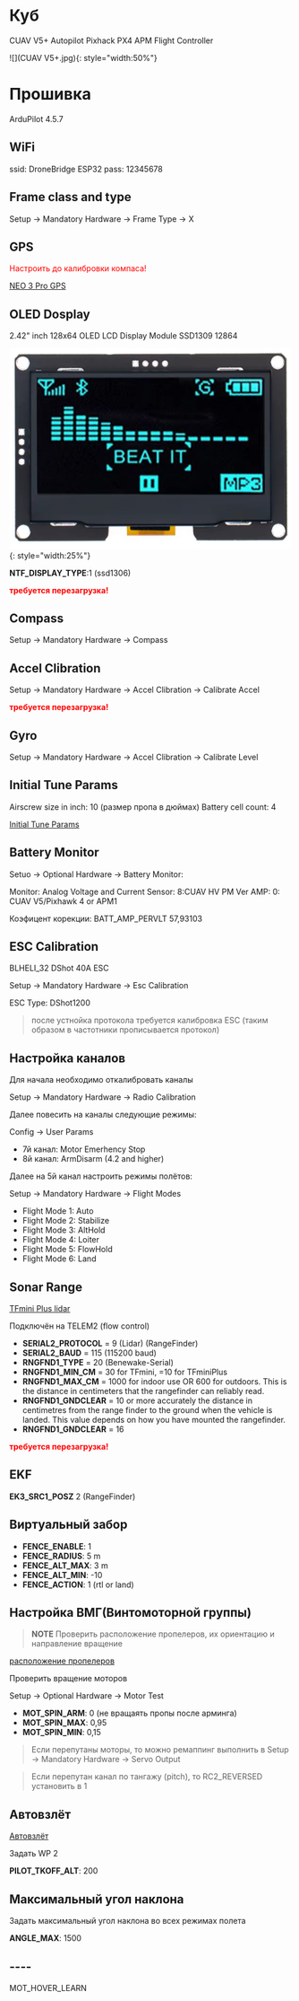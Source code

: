 # Куб

CUAV V5+ Autopilot Pixhack PX4 APM Flight Controller

![](CUAV V5+.jpg){: style="width:50%"}

# Прошивка

ArduPilot 4.5.7

## WiFi

ssid: DroneBridge ESP32
pass: 12345678

## Frame class and type

Setup -> Mandatory Hardware -> Frame Type -> X

## GPS

<span style="color:red">Настроить до калибровки компаса!</span>

[NEO 3 Pro GPS](../../settings/equipment/GPS/NEO_3_Pro_GPS.md)

## OLED Dosplay

2.42" inch 128x64 OLED LCD Display Module SSD1309 12864

![](OLED_LCD_Display_Module.png){: style="width:25%"}

**NTF_DISPLAY_TYPE**:1 (ssd1306)

<span style="color:red">**требуется перезагрузка!**</span>

## Compass

Setup -> Mandatory Hardware -> Compass

## Accel Clibration

Setup -> Mandatory Hardware -> Accel Clibration -> Calibrate Accel

<span style="color:red">**требуется перезагрузка!**</span>

## Gyro

Setup -> Mandatory Hardware -> Accel Clibration -> Calibrate Level

## Initial Tune Params

Airscrew size in inch: 10 (размер пропа в дюймах)
Battery cell count: 4

[Initial Tune Params](../../settings/initial_tune_params.md)

## Battery Monitor

Setuo -> Optional Hardware -> Battery Monitor:

Monitor: Analog Voltage and Current
Sensor: 8:CUAV HV PM
Ver AMP: 0: CUAV V5/Pixhawk 4 or APM1

Коэфицент корекции:
BATT_AMP_PERVLT 57,93103

## ESC Calibration

BLHELI_32 DShot 40A ESC

Setup -> Mandatory Hardware -> Esc Calibration

ESC Type: DShot1200

> после устнойка протокола требуется калибровка ESC (таким образом в частотники прописывается протокол)

## Настройка каналов

Для начала необходимо откалибровать каналы

Setup -> Mandatory Hardware -> Radio Calibration

Далее повесить на каналы следующие режимы:

Config -> User Params

* 7й канал: Motor Emerhency Stop
* 8й канал: ArmDisarm (4.2 and higher)

Далее на 5й канал настроить режимы полётов:

Setup -> Mandatory Hardware -> Flight Modes

* Flight Mode 1: Auto
* Flight Mode 2: Stabilize
* Flight Mode 3: AltHold
* Flight Mode 4: Loiter
* Flight Mode 5: FlowHold
* Flight Mode 6: Land

## Sonar Range

[TFmini Plus lidar](https://ardupilot.org/copter/docs/common-benewake-tfmini-lidar.html)

Подключён на TELEM2 (flow control)

* **SERIAL2_PROTOCOL** = 9 (Lidar) (RangeFinder)
* **SERIAL2_BAUD** = 115 (115200 baud)
* **RNGFND1_TYPE** = 20 (Benewake-Serial)
* **RNGFND1_MIN_CM** = 30 for TFmini, =10 for TFminiPlus
* **RNGFND1_MAX_CM** = 1000 for indoor use OR 600 for outdoors. This is the distance in centimeters that the rangefinder can reliably read.
* **RNGFND1_GNDCLEAR** = 10 or more accurately the distance in centimetres from the range finder to the ground when the vehicle is landed. This value depends on how you have mounted the rangefinder.
* **RNGFND1_GNDCLEAR** = 16

<span style="color:red">**требуется перезагрузка!**</span>

## EKF

**EK3_SRC1_POSZ** 2 (RangeFinder)

## Виртуальный забор

* **FENCE_ENABLE**: 1
* **FENCE_RADIUS**: 5 m
* **FENCE_ALT_MAX**: 3 m
* **FENCE_ALT_MIN**: -10
* **FENCE_ACTION**: 1 (rtl or land)

## Настройка ВМГ(Винтомоторной группы)

> **NOTE**
> Проверить расположение пропелеров, их ориентацию и направление вращение

[расположение пропелеров](../../settings/vmg.md)

Проверить вращение моторов

Setup -> Optional Hardware -> Motor Test

* **MOT_SPIN_ARM**: 0 (не вращаять пропы после арминга)
* **MOT_SPIN_MAX**: 0,95
* **MOT_SPIN_MIN**: 0,15

> Если перепутаны моторы, то можно ремаппинг выполнить в Setup -> Mandatory Hardware -> Servo Output

> Если перепутан канал по тангажу (pitch), то RC2_REVERSED установить в 1

## Автовзлёт

[Автовзлёт](../../settings/takeoff.md)

Задать WP 2

**PILOT_TKOFF_ALT**: 200

## Максимальный угол наклона

Задать максимальный угол наклона во всех режимах полета

**ANGLE_MAX**: 1500

## ----

MOT_HOVER_LEARN
